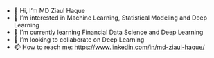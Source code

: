 - 👋 Hi, I’m MD Ziaul Haque
- 👀 I’m interested in Machine Learning, Statistical Modeling and Deep Learning
- 🌱 I’m currently learning Financial Data Science and  Deep Learning
- 💞️ I’m looking to collaborate on Deep Learning
- 📫 How to reach me: https://www.linkedin.com/in/md-ziaul-haque/

<!---
Ziaul192/Ziaul192 is a ✨ special ✨ repository because its `README.md` (this file) appears on your GitHub profile.
You can click the Preview link to take a look at your changes.
--->
